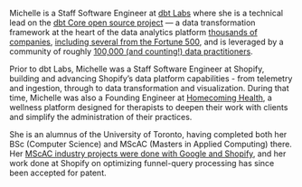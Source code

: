 Michelle is a Staff Software Engineer at [dbt Labs](https://www.getdbt.com/) where she is a technical lead on the [dbt Core open source project](https://github.com/dbt-labs/dbt-core) — a data transformation framework at the heart of the data analytics platform [thousands of companies](https://www.getdbt.com/blog/next-layer-of-the-modern-data-stack), [including several from the Fortune 500](https://www.getdbt.com/case-studies), and is leveraged by a community of roughly [100,000 (and counting!) data practitioners](https://www.getdbt.com/blog/dbt-labs-builds-momentum-as-the-industry-standard-for-data-transformation).

Prior to dbt Labs, Michelle was a Staff Software Engineer at Shopify, building and advancing Shopify’s data platform capabilities - from telemetry and ingestion, through to data transformation and visualization. During that time, Michelle was also a Founding Engineer at [Homecoming Health](https://www.homecoming.health/), a wellness platform designed for therapists to deepen their work with clients and simplify the administration of their practices.

She is an alumnus of the University of Toronto, having completed both her BSc (Computer Science) and MScAC (Masters in Applied Computing) there. Her [MScAC industry projects were done with Google and Shopify](https://mscac.utoronto.ca/wp-content/uploads/2023/09/ARIA_Program_2018.pdf), and her work done at Shopify on optimizing funnel-query processing has since been accepted for patent.